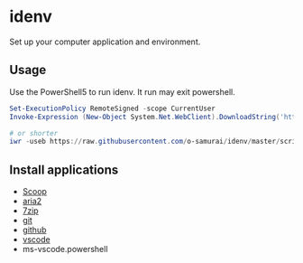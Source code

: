# idenv
Set up your computer application and environment.

## Usage

Use the PowerShell5 to run idenv. It run may exit powershell.

```powershell
Set-ExecutionPolicy RemoteSigned -scope CurrentUser
Invoke-Expression (New-Object System.Net.WebClient).DownloadString('https://raw.githubusercontent.com/o-samurai/idenv/master/script/idenv.ps1')

# or shorter
iwr -useb https://raw.githubusercontent.com/o-samurai/idenv/master/script/idenv.ps1 | iex
```

## Install applications

- [Scoop](https://github.com/lukesampson/scoop)
 - [aria2](https://github.com/aria2/aria2)
 - [7zip](https://www.7-zip.org/)
 - [git](https://gitforwindows.org/)
 - [github](https://desktop.github.com/)
 - [vscode](https://code.visualstudio.com/)
  - ms-vscode.powershell
